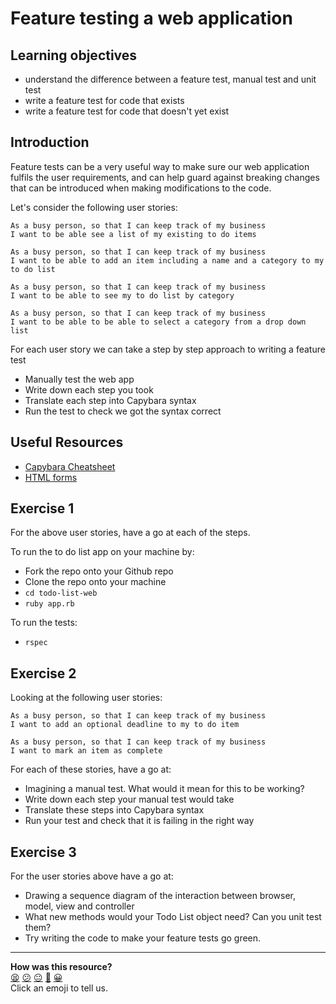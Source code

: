 # Feature testing a web application

## Learning objectives
- understand the difference between a feature test, manual test and unit
test
- write a feature test for code that exists
- write a feature test for code that doesn't yet exist

## Introduction
Feature tests can be a very useful way to make sure our web application
fulfils the user requirements, and can help guard against breaking
changes that can be introduced when making modifications to the code.

Let's consider the following user stories:

```
As a busy person, so that I can keep track of my business
I want to be able see a list of my existing to do items
```

```
As a busy person, so that I can keep track of my business
I want to be able to add an item including a name and a category to my to do list
```

```
As a busy person, so that I can keep track of my business
I want to be able to see my to do list by category
```

```
As a busy person, so that I can keep track of my business
I want to be able to be able to select a category from a drop down list
```

For each user story we can take a step by step approach to writing a feature test

- Manually test the web app
- Write down each step you took
- Translate each step into Capybara syntax
- Run the test to check we got the syntax correct

## Useful Resources
- [Capybara Cheatsheet](https://devhints.io/capybara)
- [HTML forms](https://www.w3schools.com/html/html_forms.asp)


## Exercise 1

For the above user stories, have a go at each of the steps.

To run the to do list app on your machine by:

- Fork the repo onto your Github repo
- Clone the repo onto your machine
- `cd todo-list-web`
- `ruby app.rb`

To run the tests:
- `rspec`

## Exercise 2

Looking at the following user stories:

```
As a busy person, so that I can keep track of my business
I want to add an optional deadline to my to do item
```

```
As a busy person, so that I can keep track of my business
I want to mark an item as complete
```

For each of these stories, have a go at:

- Imagining a manual test. What would it mean for this to be working?
- Write down each step your manual test would take
- Translate these steps into Capybara syntax
- Run your test and check that it is failing in the right way

## Exercise 3

For the user stories above have a go at:
- Drawing a sequence diagram of the interaction between browser,
model, view and controller
- What new methods would your Todo List object need? Can you unit test them?
- Try writing the code to make your feature tests go green.

<!-- BEGIN GENERATED SECTION DO NOT EDIT -->

---

**How was this resource?**  
[😫](https://airtable.com/shrUJ3t7KLMqVRFKR?prefill_Repository=skills-workshops&prefill_File=week-3/writing_feature_tests/README.md&prefill_Sentiment=😫) [😕](https://airtable.com/shrUJ3t7KLMqVRFKR?prefill_Repository=skills-workshops&prefill_File=week-3/writing_feature_tests/README.md&prefill_Sentiment=😕) [😐](https://airtable.com/shrUJ3t7KLMqVRFKR?prefill_Repository=skills-workshops&prefill_File=week-3/writing_feature_tests/README.md&prefill_Sentiment=😐) [🙂](https://airtable.com/shrUJ3t7KLMqVRFKR?prefill_Repository=skills-workshops&prefill_File=week-3/writing_feature_tests/README.md&prefill_Sentiment=🙂) [😀](https://airtable.com/shrUJ3t7KLMqVRFKR?prefill_Repository=skills-workshops&prefill_File=week-3/writing_feature_tests/README.md&prefill_Sentiment=😀)  
Click an emoji to tell us.

<!-- END GENERATED SECTION DO NOT EDIT -->
